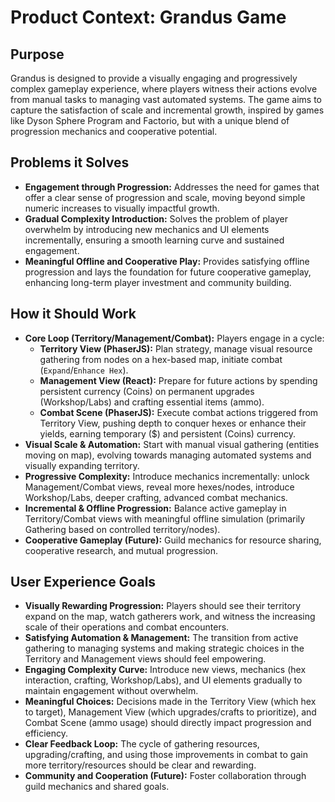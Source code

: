 # Product Context: Grandus Game

## Purpose
Grandus is designed to provide a visually engaging and progressively complex gameplay experience, where players witness their actions evolve from manual tasks to managing vast automated systems. The game aims to capture the satisfaction of scale and incremental growth, inspired by games like Dyson Sphere Program and Factorio, but with a unique blend of progression mechanics and cooperative potential.

## Problems it Solves
- **Engagement through Progression:** Addresses the need for games that offer a clear sense of progression and scale, moving beyond simple numeric increases to visually impactful growth.
- **Gradual Complexity Introduction:** Solves the problem of player overwhelm by introducing new mechanics and UI elements incrementally, ensuring a smooth learning curve and sustained engagement.
- **Meaningful Offline and Cooperative Play:** Provides satisfying offline progression and lays the foundation for future cooperative gameplay, enhancing long-term player investment and community building.

## How it Should Work
- **Core Loop (Territory/Management/Combat):** Players engage in a cycle:
    - **Territory View (PhaserJS):** Plan strategy, manage visual resource gathering from nodes on a hex-based map, initiate combat (`Expand`/`Enhance Hex`).
    - **Management View (React):** Prepare for future actions by spending persistent currency (Coins) on permanent upgrades (Workshop/Labs) and crafting essential items (ammo).
    - **Combat Scene (PhaserJS):** Execute combat actions triggered from Territory View, pushing depth to conquer hexes or enhance their yields, earning temporary ($) and persistent (Coins) currency.
- **Visual Scale & Automation:** Start with manual visual gathering (entities moving on map), evolving towards managing automated systems and visually expanding territory.
- **Progressive Complexity:** Introduce mechanics incrementally: unlock Management/Combat views, reveal more hexes/nodes, introduce Workshop/Labs, deeper crafting, advanced combat mechanics.
- **Incremental & Offline Progression:** Balance active gameplay in Territory/Combat views with meaningful offline simulation (primarily Gathering based on controlled territory/nodes).
- **Cooperative Gameplay (Future):** Guild mechanics for resource sharing, cooperative research, and mutual progression.

## User Experience Goals
- **Visually Rewarding Progression:** Players should see their territory expand on the map, watch gatherers work, and witness the increasing scale of their operations and combat encounters.
- **Satisfying Automation & Management:** The transition from active gathering to managing systems and making strategic choices in the Territory and Management views should feel empowering.
- **Engaging Complexity Curve:** Introduce new views, mechanics (hex interaction, crafting, Workshop/Labs), and UI elements gradually to maintain engagement without overwhelm.
- **Meaningful Choices:** Decisions made in the Territory View (which hex to target), Management View (which upgrades/crafts to prioritize), and Combat Scene (ammo usage) should directly impact progression and efficiency.
- **Clear Feedback Loop:** The cycle of gathering resources, upgrading/crafting, and using those improvements in combat to gain more territory/resources should be clear and rewarding.
- **Community and Cooperation (Future):** Foster collaboration through guild mechanics and shared goals.
